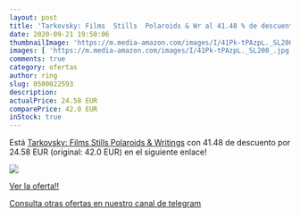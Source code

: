```yaml
---
layout: post
title: 'Tarkovsky: Films  Stills  Polaroids & Wr al 41.48 % de descuento'
date: 2020-09-21 19:50:06
thumbnailImage: 'https://m.media-amazon.com/images/I/41Pk-tPAzpL._SL200_.jpg'
images: [ 'https://m.media-amazon.com/images/I/41Pk-tPAzpL._SL200_.jpg' ]
comments: true
category: ofertas
author: ring
slug: 0500022593
description:
actualPrice: 24.58 EUR
comparePrice: 42.0 EUR
inStock: true
---
```


Está [Tarkovsky: Films  Stills  Polaroids & Writings](https://www.amazon.com/dp/0500022593/?tag=redken08-20) con 41.48 de descuento por 24.58 EUR (original: 42.0 EUR) en el siguiente enlace!

[![](https://m.media-amazon.com/images/I/41Pk-tPAzpL._SL200_.jpg)](https://www.amazon.com/dp/0500022593/?tag=redken08-20)

[Ver la oferta!!](https://www.amazon.com/dp/0500022593/?tag=redken08-20)

[Consulta otras ofertas en nuestro canal de telegram](https://t.me/s/ofertas25)
